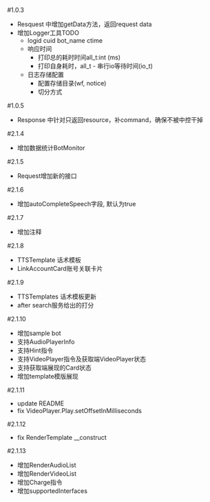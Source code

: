 #1.0.3
* Resquest 中增加getData方法，返回request data
* 增加Logger工具TODO
    * logid cuid bot_name ctime
    * 响应时间
        * 打印总的耗时时间all_t:int (ms)
        * 打印自身耗时，all_t - 串行io等待时间(io_t)
    * 日志存储配置
        * 配置存储目录(wf, notice)
        * 切分方式

#1.0.5
* Response 中针对只返回resource，补command，确保不被中控干掉

#2.1.4
* 增加数据统计BotMonitor

#2.1.5
* Request增加新的接口

#2.1.6
* 增加autoCompleteSpeech字段, 默认为true

#2.1.7
* 增加注释

#2.1.8
* TTSTemplate 话术模板
* LinkAccountCard账号关联卡片

#2.1.9
* TTSTemplates 话术模板更新
* after search服务给出的打分 

#2.1.10
* 增加sample bot
* 支持AudioPlayerInfo
* 支持Hint指令
* 支持VideoPlayer指令及获取端VideoPlayer状态
* 支持获取端展现的Card状态
* 增加template模版展现

#2.1.11
* update README
* fix VideoPlayer.Play.setOffsetInMilliseconds

#2.1.12
* fix RenderTemplate __construct

#2.1.13
* 增加RenderAudioList
* 增加RenderVideoList
* 增加Charge指令
* 增加supportedInterfaces
